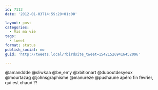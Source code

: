 ```yaml
---
id: 7113
date: '2012-01-03T14:59:20+01:00'

layout: post
categories:
  - Vis ma vie
tags:
  - tweet
format: status
publish_social: no
guid: 'http://tweets.local/?birdsite_tweet=154215269416452096'

---
```


@amanddde @sliwkaa @be\_emy @xbitionart @duboutdesyeux @mourtazag @johnsgraphisme @manureze @pushaune apéro fin février, qui est chaud ?!